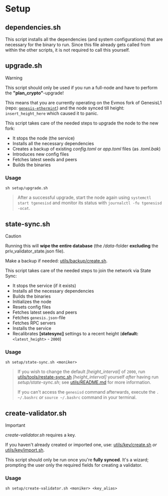 # Setup

## dependencies.sh

This script installs all the dependencies (and system configurations) that are necessary for the binary to run. Since this file already gets called from within the other scripts, it is not required to call this yourself.

## upgrade.sh

> [!WARNING]
> This script should only be used if you run a full-node and have to perform the **"plan_crypto"**-upgrade!
>
> This means that you are currently operating on the Evmos fork of GenesisL1 (repo: [`genesis-ethermint`](https://github.com/zenodeapp/genesis-ethermint)) and the node synced till height: `insert_height_here` which caused it to panic.

This script takes care of the needed steps to upgrade the node to the new fork:

- It stops the node (the service)
- Installs all the necessary dependencies
- Creates a backup of existing _config.toml_ or _app.toml_ files (as _.toml.bak_)
- Introduces new config files
- Fetches latest seeds and peers
- Builds the binaries

### Usage

```
sh setup/upgrade.sh
```
> After a successful upgrade, start the node again using `systemctl start tgenesisd` and monitor its status with `journalctl -fu tgenesisd -ocat`.

## state-sync.sh

> [!CAUTION]
> Running this will **wipe the entire database** (the _/data_-folder **excluding** the priv_validator_state.json file).
> 
> Make a backup if needed: [utils/backup/create.sh](/utils/backup/create.sh).

This script takes care of the needed steps to join the network via State Sync:

- It stops the service (if it exists)
- Installs all the necessary dependencies
- Builds the binaries
- Initializes the node
- Resets config files
- Fetches latest seeds and peers
- Fetches `genesis.json`-file
- Fetches RPC servers
- Installs the service
- Recalibrates **[statesync]** settings to a recent height (**default:** `<latest_height>` - `2000`)

### Usage

```
sh setup/state-sync.sh <moniker>
```
> If you wish to change the default _[height_interval]_ of `2000`, run [utils/tools/restate-sync.sh](/utils/tools/restate-sync.sh) _[height_interval]_ yourself _after_ having run _setup/state-sync.sh_; see [utils/README.md](/utils) for more information.
>
> If you can't access the `genesisd` command afterwards, execute the `. ~/.bashrc` _or_ `source ~/.bashrc` command in your terminal.

## create-validator.sh

> [!IMPORTANT]
> _create-validator.sh_ requires a key.
>
> If you haven't already created or imported one, use: [utils/key/create.sh](/utils/key/create.sh) _or_ [utils/key/import.sh](/utils/key/import.sh).

This script should only be run once you're **fully synced**. It's a wizard; prompting the user only the required fields for creating a validator.

### Usage

```
sh setup/create-validator.sh <moniker> <key_alias>
```
